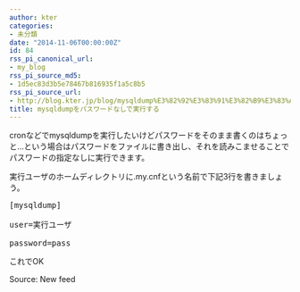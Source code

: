 ```yaml
---
author: kter
categories:
- 未分類
date: "2014-11-06T00:00:00Z"
id: 84
rss_pi_canonical_url:
- my_blog
rss_pi_source_md5:
- 1d5ec83d3b5e78467b816935f1a5c8b5
rss_pi_source_url:
- http://blog.kter.jp/blog/mysqldump%E3%82%92%E3%83%91%E3%82%B9%E3%83%AF%E3%83%BC%E3%83%89%E3%81%AA%E3%81%97%E3%81%A7%E5%AE%9F%E8%A1%8C%E3%81%99%E3%82%8B/
title: mysqldumpをパスワードなしで実行する
---
```

cronなどでmysqldumpを実行したいけどパスワードをそのまま書くのはちょっと&hellip;という場合はパスワードをファイルに書き出し、それを読みこませることでパスワードの指定なしに実行できます。

実行ユーザのホームディレクトリに.my.cnfという名前で下記3行を書きましょう。

<pre class="lang:default decode:true" title=".my.cnf">[mysqldump]<br />
user=実行ユーザ<br />
password=pass</pre>

これでOK

Source: New feed